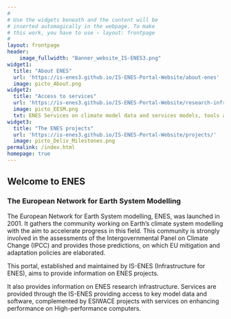 ```yaml
---
#
# Use the widgets beneath and the content will be
# inserted automagically in the webpage. To make
# this work, you have to use › layout: frontpage
#
layout: frontpage
header:
    image_fullwidth: "Banner_website_IS-ENES3.png"
widget1:
  title: "About ENES"
  url: 'https://is-enes3.github.io/IS-ENES-Portal-Website/about-enes'
  image: picto_About.png
widget2:
  title: "Access to services"
  url: 'https://is-enes3.github.io/IS-ENES-Portal-Website/research-infrastructure/'
  image: picto_EESM.png
  txt: ENES Services on climate model data and services models, tools and high-performance computing
widget3:
  title: "The ENES projects"
  url: 'https://is-enes3.github.io/IS-ENES-Portal-Website/projects/'
  image: picto_Deliv_Milestones.png
permalink: /index.html
homepage: true
---
```


## Welcome to ENES 

### The European Network for Earth System Modelling

The European Network for Earth System modelling, ENES, was launched in 2001. It gathers the community working on Earth’s climate system modelling with the aim to accelerate progress in this field. This community is strongly involved in the assessments of the Intergovernmental Panel on Climate Change (IPCC) and provides those predictions, on which EU mitigation and adaptation policies are elaborated.

This portal, established and maintained by IS-ENES (Infrastructure for ENES), aims to provide information on ENES projects. 

It also provides information on ENES research infrastructure. Services are provided through the IS-ENES providing access to key model data and software, complemented by ESIWACE projects with services on enhancing performance on High-performance computers. 



